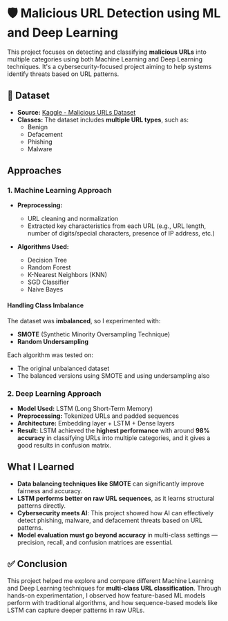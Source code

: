 # 🛡️ Malicious URL Detection using ML and Deep Learning

This project focuses on detecting and classifying **malicious URLs** into multiple categories using both Machine Learning and Deep Learning techniques. It's a cybersecurity-focused project aiming to help systems identify threats based on URL patterns.

## 📂 Dataset

- **Source:** [Kaggle - Malicious URLs Dataset](https://www.kaggle.com/datasets/sid321axn/malicious-urls-dataset)
- **Classes:** The dataset includes **multiple URL types**, such as:
  - Benign
  - Defacement
  - Phishing
  - Malware


##  Approaches

### 1.  Machine Learning Approach

- **Preprocessing:** 
  - URL cleaning and normalization
  - Extracted key characteristics from each URL (e.g., URL length, number of digits/special characters, presence of IP address, etc.)

- **Algorithms Used:**
  - Decision Tree
  - Random Forest
  - K-Nearest Neighbors (KNN)
  - SGD Classifier
  - Naive Bayes

####  Handling Class Imbalance

The dataset was **imbalanced**, so I experimented with:
- **SMOTE** (Synthetic Minority Oversampling Technique)
- **Random Undersampling**

Each algorithm was tested on:
- The original unbalanced dataset
- The balanced versions using SMOTE and using undersampling also



### 2. Deep Learning Approach

- **Model Used:** LSTM (Long Short-Term Memory)
- **Preprocessing:** Tokenized URLs and padded sequences
- **Architecture:** Embedding layer + LSTM + Dense layers
- **Result:** LSTM achieved the **highest performance** with around **98% accuracy** in classifying URLs into multiple categories, and it gives a good results in confusion matrix.



##  What I Learned

- **Data balancing techniques like SMOTE** can significantly improve fairness and accuracy.
- **LSTM performs better on raw URL sequences**, as it learns structural patterns directly.
- **Cybersecurity meets AI**: This project showed how AI can effectively detect phishing, malware, and defacement threats based on URL patterns.
- **Model evaluation must go beyond accuracy** in multi-class settings — precision, recall, and confusion matrices are essential.


## ✅ Conclusion

This project helped me explore and compare different Machine Learning and Deep Learning techniques for **multi-class URL classification**. Through hands-on experimentation, I observed how feature-based ML models perform with traditional algorithms, and how sequence-based models like LSTM can capture deeper patterns in raw URLs. 
